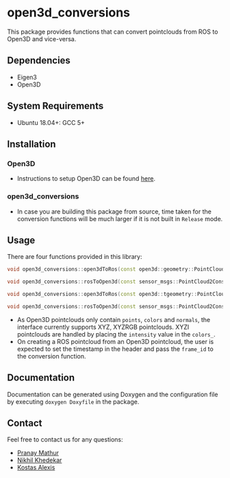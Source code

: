 # open3d_conversions

This package provides functions that can convert pointclouds from ROS to Open3D and vice-versa.

## Dependencies

* Eigen3
* Open3D

## System Requirements

* Ubuntu 18.04+: GCC 5+

## Installation

### Open3D

* Instructions to setup Open3D can be found [here](http://www.open3d.org/docs/release/compilation.html).

### open3d_conversions

* In case you are building this package from source, time taken for the conversion functions will be much larger if it is not built in `Release` mode.

## Usage

There are four functions provided in this library:

```cpp
void open3d_conversions::open3dToRos(const open3d::geometry::PointCloud& pointcloud, sensor_msgs::PointCloud2& ros_pc2, std::string frame_id = "open3d_pointcloud");

void open3d_conversions::rosToOpen3d(const sensor_msgs::PointCloud2ConstPtr& ros_pc2, open3d::geometry::PointCloud& o3d_pc, bool skip_colors=false);

void open3d_conversions::open3dToRos(const open3d::tgeometry::PointCloud& pointcloud, sensor_msgs::PointCloud2& ros_pc2, std::string frame_id = "open3d_pointcloud");

void open3d_conversions::rosToOpen3d(const sensor_msgs::PointCloud2ConstPtr& ros_pc2, open3d::tgeometry::PointCloud& o3d_pc, bool skip_colors=false);
```

* As Open3D pointclouds only contain `points`, `colors` and `normals`, the interface currently supports XYZ, XYZRGB pointclouds. XYZI pointclouds are handled by placing the `intensity` value in the `colors_`.
* On creating a ROS pointcloud from an Open3D pointcloud, the user is expected to set the timestamp in the header and pass the `frame_id` to the conversion function.

## Documentation

Documentation can be generated using Doxygen and the configuration file by executing  `doxygen Doxyfile` in the package.

## Contact

Feel free to contact us for any questions:

* [Pranay Mathur](mailto:matnay17@gmail.com)
* [Nikhil Khedekar](mailto:nkhedekar@nevada.unr.edu)
* [Kostas Alexis](mailto:kalexis@unr.edu)
